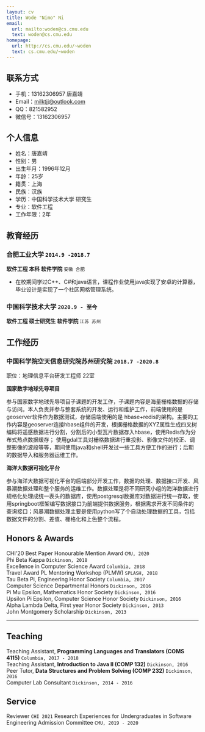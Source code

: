 ```yaml
---
layout: cv
title: Wode "Nimo" Ni
email:
  url: mailto:woden@cs.cmu.edu
  text: woden@cs.cmu.edu
homepage:
  url: http://cs.cmu.edu/~woden
  text: cs.cmu.edu/~woden
---
```




## 联系方式
- 手机：13162306957   唐嘉靖
- Email：milktjj@outlook.com
- QQ：821582952
- 微信号：13162306957


## 个人信息

 - 姓名：唐嘉靖
 - 性别：男
 - 出生年月：1996年12月
 - 年龄：25岁
 - 籍贯：上海
 - 民族：汉族
 - 学历：中国科学技术大学 研究生
 - 专业：软件工程
 - 工作年限：2年

## 教育经历

### 合肥工业大学 `2014.9 -2018.7`

**软件工程 本科 软件学院** `安徽 合肥`



- 在校期间学过C++、C#和java语言，课程作业使用java实现了安卓的计算器，毕业设计是实现了一个社区网格管理系统。

### 中国科学技术大学 `2020.9 - 至今 ` 

**软件工程 硕士研究生 软件学院** `江苏 苏州`


## 工作经历

### **中国科学院空天信息研究院苏州研究院** `2018.7 -2020.8`

职位：地理信息平台研发工程师   22室

**国家数字地球先导项目**

​		参与国家数字地球先导项目子课题的开发工作，子课题内容是海量栅格数据的存储与访问。本人负责并参与整套系统的开发、运行和维护工作，前端使用的是geoserver软件作为数据测试，存储后端使用的是 hbase+redis的架构。主要的工作内容是geoserver连接hbase组件的开发，根据栅格数据的XYZ属性生成四叉树编码将遥感数据进行分割，分割后的小型瓦片数据存入hbase，使用Redis作为分布式热点数据缓存； 使用gdal工具对栅格数据进行重投影、影像文件的校正、调整影像的波段等等，期间使用java和shell开发过一些工具方便工作的进行；后期的数据导入和服务器运维工作。



**海洋大数据可视化平台**

​		参与海洋大数据可视化平台的后端部分开发工作，数据的处理、数据接口开发、风暴潮数据处理和整个服务的运维工作。数据处理是将不同研究小组的海洋数据进行规格化处理成统一表头的数据库，使用postgresql数据库对数据进行统一存取，使用springboot框架编写数据接口为前端提供数据服务，根据需求开发不同条件的查询接口；风暴潮数据处理主要是使用python写了个自动处理数据的工具，包括数据文件的分割、差值、栅格化和上色整个流程。

## Honors & Awards

CHI'20 Best Paper Honourable Mention Award `CMU, 2020` <br>
Phi Beta Kappa `Dickinson, 2018` <br>
Excellence in Computer Science Award `Columbia, 2018` <br>
Travel Award PL Mentoring Workshop (PLMW) `SPLASH, 2018` <br>
Tau Beta Pi, Engineering Honor Society `Columbia, 2017` <br>
Computer Science Departmental Honors `Dickinson, 2016` <br>
Pi Mu Epsilon, Mathematics Honor Society `Dickinson, 2016` <br>
Upsilon Pi Epsilon, Computer Science Honor Society `Dickinson, 2016` <br>
Alpha Lambda Delta, First year Honor Society `Dickinson, 2013`<br>
John Montgomery Scholarship `Dickinson, 2013` <br>

---

## Teaching

Teaching Assistant, **Programming Languages and Translators (COMS 4115)** `Columbia, 2017 - 2018` <br>
Teaching Assistant, **Introduction to Java II (COMP 132)** `Dickinson, 2016` <br>
Peer Tutor, **Data Structures and Problem Solving (COMP 232)** `Dickinson, 2016` <br>
Computer Lab Consultant `Dickinson, 2014 - 2016` <br>


## Service

Reviewer `CHI 2021`
Research Experiences for Undergraduates in Software Engineering Admission Committee `CMU, 2019 - 2020`

<!-- ### Footer

Last updated: May 2013 -->
